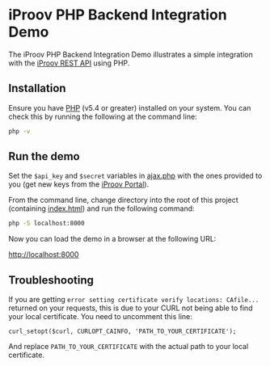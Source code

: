 # iProov PHP Backend Integration Demo

The iProov PHP Backend Integration Demo illustrates a simple integration with the [iProov REST API](https://secure.iproov.me/docs.html) using PHP.

## Installation
Ensure you have [PHP](http://php.net) (v5.4 or greater) installed on your system. You can check this by running the following at the command line:

```bash
php -v
```

## Run the demo

Set the `$api_key` and `$secret` variables in [ajax.php](./ajax.php) with the ones provided to you (get new keys from the [iProov Portal](https://www.iproov.net)).

From the command line, change directory into the root of this project (containing [index.html](../index.html)) and run the following command:

```bash
php -S localhost:8000
```

Now you can load the demo in a browser at the following URL:

[http://localhost:8000](http://localhost:8000)

## Troubleshooting
If you are getting `error setting certificate verify locations: CAfile...` returned on your requests, this is due to your CURL not being able to find your local certificate. You need to uncomment this line:

    curl_setopt($curl, CURLOPT_CAINFO, 'PATH_TO_YOUR_CERTIFICATE');

And replace `PATH_TO_YOUR_CERTIFICATE` with the actual path to your local certificate.